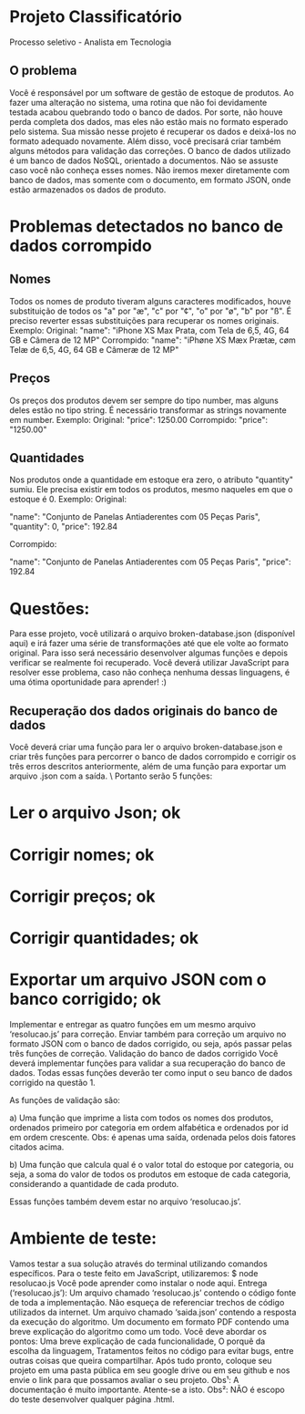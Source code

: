 # Projeto Classificatório

Processo seletivo - Analista em Tecnologia

## O problema 
Você é responsável por um software de gestão de estoque de produtos. Ao fazer uma alteração no sistema, uma rotina que não foi devidamente testada acabou quebrando todo o banco de dados. Por sorte, não houve perda completa dos dados, mas eles não estão mais no formato esperado pelo sistema. Sua missão nesse projeto é recuperar os dados e deixá-los no formato adequado novamente. Além disso, você precisará criar também alguns métodos para validação das correções. 
O banco de dados utilizado é um banco de dados NoSQL, orientado a documentos. Não se assuste caso você não conheça esses nomes. Não iremos mexer diretamente com banco de dados, mas somente com o documento, em formato JSON, onde estão armazenados os dados de produto. 


# Problemas detectados no banco de dados corrompido

## Nomes
Todos os nomes de produto tiveram alguns caracteres modificados, houve substituição de todos os "a" por "æ", "c" por "¢", "o" por "ø", "b" por "ß". É preciso reverter essas substituições para recuperar os nomes originais.
Exemplo: 
Original: 
"name": "iPhone XS Max Prata, com Tela de 6,5, 4G, 64 GB e Câmera de 12 MP" 
Corrompido: 
"name": "iPhøne XS Mæx Prætæ, cøm Telæ de 6,5, 4G, 64 GB e Câmeræ de 12 MP" 

## Preços
Os preços dos produtos devem ser sempre do tipo number, mas alguns deles estão no tipo string. É necessário transformar as strings novamente em number.
Exemplo: 
Original:
"price": 1250.00 
Corrompido: 
"price": "1250.00" 


## Quantidades
Nos produtos onde a quantidade em estoque era zero, o atributo "quantity" sumiu. Ele precisa existir em todos os produtos, mesmo naqueles em que o estoque é 0.
Exemplo: 
Original: 


"name": "Conjunto de Panelas Antiaderentes com 05 Peças Paris", 
"quantity": 0, 
"price": 192.84 


Corrompido:


"name": "Conjunto de Panelas Antiaderentes com 05 Peças Paris", 
"price": 192.84 

# Questões: 
Para esse projeto, você utilizará o arquivo broken-database.json (disponível aqui) e irá fazer uma série de transformações até que ele volte ao formato original. Para isso será necessário desenvolver algumas funções e depois verificar se realmente foi recuperado. Você deverá utilizar JavaScript para resolver esse problema, caso não conheça nenhuma dessas linguagens, é uma ótima oportunidade para aprender! :)

## Recuperação dos dados originais do banco de dados 
Você deverá criar uma função para ler o arquivo broken-database.json e criar três funções para percorrer o banco de dados corrompido e corrigir os três erros descritos anteriormente, além de uma função para exportar um arquivo .json com a saída.
\\ Portanto serão 5 funções: 
# Ler o arquivo Json; ok
# Corrigir nomes; ok
# Corrigir preços; ok
# Corrigir quantidades; ok
# Exportar um arquivo JSON com o banco corrigido; ok

Implementar e entregar as quatro funções em um mesmo arquivo ‘resolucao.js’ para correção. Enviar também para correção um arquivo no formato JSON com o banco de dados corrigido, ou seja, após passar pelas três funções de correção. 
 Validação do banco de dados corrigido 
Você deverá implementar funções para validar a sua recuperação do banco de dados. Todas essas funções deverão ter como input o seu banco de dados corrigido na questão 1.

As funções de validação são:

a) Uma função que imprime a lista com todos os nomes dos produtos, ordenados primeiro por categoria em ordem alfabética e ordenados por id em ordem crescente. Obs: é apenas uma saída, ordenada pelos dois fatores citados acima.

b) Uma função que calcula qual é o valor total do estoque por categoria, ou seja, a soma do valor de todos os produtos em estoque de cada categoria, considerando a quantidade de cada produto.

Essas funções também devem estar no arquivo ‘resolucao.js’.

# Ambiente de teste:
Vamos testar a sua solução através do terminal utilizando comandos específicos.
Para o teste feito em JavaScript, utilizaremos:
	$ node resolucao.js
	Você pode aprender como instalar o node aqui.
Entrega (‘resolucao.js’): 
Um arquivo chamado ‘resolucao.js’ contendo o código fonte de toda a implementação. Não esqueça de referenciar trechos de código utilizados da internet.
Um arquivo chamado ‘saida.json’ contendo a resposta da execução do algoritmo.
Um documento em formato PDF contendo uma breve explicação do algoritmo como um todo. Você deve abordar os pontos:
Uma breve explicação de cada funcionalidade,
O porquê da escolha da linguagem,
Tratamentos feitos no código para evitar bugs,
entre outras coisas que queira compartilhar.
Após tudo pronto, coloque seu projeto em uma pasta pública em seu google drive ou em seu github e nos envie o link para que possamos avaliar o seu projeto.
Obs¹: A documentação é muito importante. Atente-se a isto.
Obs²: NÃO é escopo do teste desenvolver qualquer página .html.